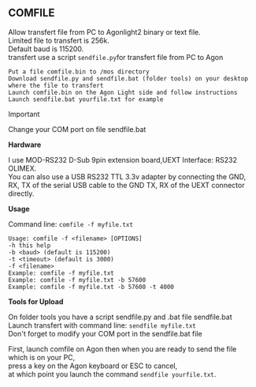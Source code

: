 ## COMFILE
Allow transfert file from PC to Agonlight2 binary or text file.  
Limited file to transfert is 256k.  
Default baud is 115200.  
transfert use a script `sendfile.py`for transfert file from PC to Agon

```
Put a file comfile.bin to /mos directory  
Download sendfile.py and sendfile.bat (folder tools) on your desktop where the file to transfert  
Launch comfile.bin on the Agon Light side and follow instructions  
Launch sendfile.bat yourfile.txt for example
```
>[!IMPORTANT]
>Change your COM port on file sendfile.bat


**Hardware**  

I use MOD-RS232 D-Sub 9pin extension board,UEXT Interface: RS232 OLIMEX.  
You can also use a USB RS232 TTL 3.3v adapter by connecting the GND, RX, TX of the serial USB cable to the GND TX, RX of the UEXT connector directly.  

**Usage**  

Command line: `comfile -f myfile.txt`  

```
Usage: comfile -f <filename> [OPTIONS]
-h this help	
-b <baud> (default is 115200)	
-t <timeout> (default is 3000)
-f <filename>
Example: comfile -f myfile.txt
Example: comfile -f myfile.txt -b 57600
Example: comfile -f myfile.txt -b 57600 -t 4000
```

**Tools for Upload**  

On folder tools you have a script sendfile.py and .bat file sendfile.bat  
Launch transfert with command line: `sendfile myfile.txt`  
Don't forget to modify your COM port in the sendfile.bat file  

First, launch comfile on Agon then when you are ready to send the file which is on your PC,  
press a key on the Agon keyboard or ESC to cancel,  
at which point you launch the command `sendfile yourfile.txt`.








